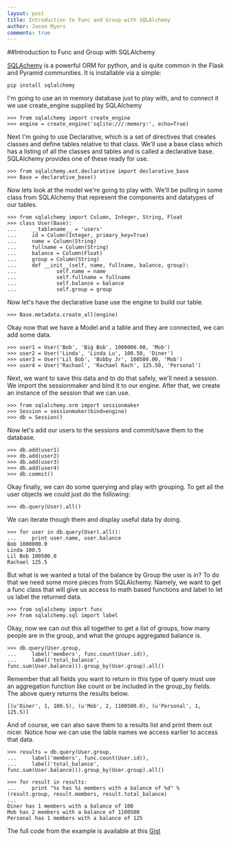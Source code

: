 ```yaml
---
layout: post
title: Introduction to Func and Group with SQLAlchemy
author: Jason Myers
comments: true
---
```


##Introduction to Func and Group with SQLAlchemy

[SQLAchemy](http://www.sqlalchemy.org/) is a powerful ORM for python, and is 
quite common in the Flask and Pyramid communities.  It is installable via a simple:

    pip install sqlalchemy

I'm going to use an in memory database just to play with, and to connect it we use 
create_engine supplied by SQLAlchemy

    >>> from sqlalchemy import create_engine
    >>> engine = create_engine('sqlite:///:memory:', echo=True)

Next I'm going to use Declarative, which is a set of directives that creates
classes and define tables relative to that class.  We'll use a base class which
has a listing of all the classes and tables and is called a declarative base. 
SQLAlchemy provides one of these ready for use.

    >>> from sqlalchemy.ext.declarative import declarative_base
    >>> Base = declarative_base()

Now lets look at the model we're going to play with. We'll be pulling in some
class from SQLAlchemy that represent the components and datatypes of our tables.

    >>> from sqlalchemy import Column, Integer, String, Float
    >>> class User(Base): 
    ...     __tablename__ = 'users'   
    ...     id = Column(Integer, primary_key=True)
    ...     name = Column(String)
    ...     fullname = Column(String)
    ...     balance = Column(Float)
    ...     group = Column(String)
    ...     def __init__(self, name, fullname, balance, group):
    ...             self.name = name
    ...             self.fullname = fullname
    ...             self.balance = balance
    ...             self.group = group

Now let's have the declarative base use the engine to build our table.

    >>> Base.metadata.create_all(engine)

Okay now that we have a Model and a table and they are connected, we can add
some data.  

    >>> user1 = User('Bob', 'Big Bob', 1000000.00, 'Mob')
    >>> user2 = User('Linda', 'Linda Lu', 100.50, 'Diner')
    >>> user3 = User('Lil Bob', 'Bobby Jr', 100500.00, 'Mob')
    >>> user4 = User('Rachael', 'Rachael Rach', 125.50, 'Personal')

Next, we want to save this data and to do that safely, we'll need a session.  We 
import the sessionmaker and bind it to our engine.  After that, we create an 
instance of the session that we can use.

    >>> from sqlalchemy.orm import sessionmaker
    >>> Session = sessionmaker(bind=engine)
    >>> db = Session()

Now let's add our users to the sessions and commit/save them to the database.

    >>> db.add(user1)
    >>> db.add(user2)
    >>> db.add(user3)
    >>> db.add(user4)
    >>> db.commit()

Okay finally, we can do some querying and play with grouping. To get all the user 
objects we could just do the following:

    >>> db.query(User).all()

We can iterate though them and display useful data by doing.

    >>> for user in db.query(User).all():
    ...     print user.name, user.balance
    Bob 1000000.0
    Linda 100.5
    Lil Bob 100500.0
    Rachael 125.5

But what is we wanted a total of the balance by Group the user is in?  To do that we
need some more pieces from SQLAlchemy.  Namely, we want to get a func class that will
give us access to math based functions and label to let us label the returned data.

    >>> from sqlalchemy import func
    >>> from sqlalchemy.sql import label

Okay, now we can out this all together to get a list of groups, how many people are 
in the group, and what the groups aggregated balance is.

    >>> db.query(User.group,
    ...     label('members', func.count(User.id)),
    ...     label('total_balance', func.sum(User.balance))).group_by(User.group).all()
    
Remember that all fields you want to return in this type of query must use an aggregation 
function like count or be included in the group_by fields.  The above query returns the 
results below.

    [(u'Diner', 1, 100.5), (u'Mob', 2, 1100500.0), (u'Personal', 1, 125.5)]
    
And of course, we can also save them to a results list and print them out nicer.  Notice how 
we can use the lable names we access earlier to access that data.

    >>> results = db.query(User.group,
    ...     label('members', func.count(User.id)),
    ...     label('total_balance', func.sum(User.balance))).group_by(User.group).all()

    >>> for result in results:
    ...     print "%s has %i members with a balance of %d" % (result.group, result.members, result.total_balance)
    ... 
    Diner has 1 members with a balance of 100
    Mob has 2 members with a balance of 1100500
    Personal has 1 members with a balance of 125

The full code from the example is available at this [Gist](https://gist.github.com/jasonamyers/4960262)
